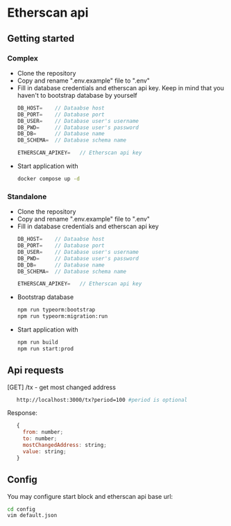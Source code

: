 # Etherscan api

## Getting started

### Complex

 - Clone the repository
 - Copy and rename ".env.example" file to ".env"
 - Fill in database credentials and etherscan api key. Keep in mind that you haven't to bootstrap database by yourself
    ```js
    DB_HOST=    // Dataabse host
    DB_PORT=    // Database port
    DB_USER=    // Database user's username
    DB_PWD=     // Database user's password
    DB_DB=      // Database name
    DB_SCHEMA=  // Database schema name

    ETHERSCAN_APIKEY=   // Etherscan api key
    ```
 - Start application with 
   ```sh
   docker compose up -d
   ```
### Standalone
 - Clone the repository
 - Copy and rename ".env.example" file to ".env"
 - Fill in database credentials and etherscan api key
    ```js
    DB_HOST=    // Dataabse host
    DB_PORT=    // Database port
    DB_USER=    // Database user's username
    DB_PWD=     // Database user's password
    DB_DB=      // Database name
    DB_SCHEMA=  // Database schema name

    ETHERSCAN_APIKEY=   // Etherscan api key
    ```
 - Bootstrap database
   ```sh
   npm run typeorm:bootstrap
   npm run typeorm:migration:run
   ```
 - Start application with 
   ```sh
   npm run build
   npm run start:prod
   ```

## Api requests
[GET] /tx - get most changed address
```sh
   http://localhost:3000/tx?period=100 #period is optional
```
Response:
```js
   {
     from: number;
     to: number;
     mostChangedAddress: string;
     value: string;
   }
```

## Config
You may configure start block and etherscan api base url:
```sh
cd config
vim default.json
```
